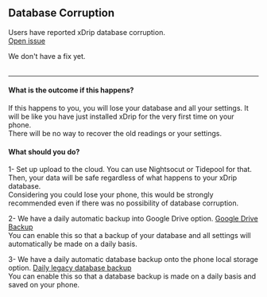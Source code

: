 ## Database Corruption  

Users have reported xDrip database corruption.  
[Open issue](https://github.com/NightscoutFoundation/xDrip/issues/1280)  

We don't have a fix yet.  
<br/>  

---  

#### **What is the outcome if this happens?**  
If this happens to you, you will lose your database and all your settings.  It will be like you have just installed xDrip for the very first time on your phone.  
There will be no way to recover the old readings or your settings.  
  
#### **What should you do?**  
1- Set up upload to the cloud.  You can use Nightsocut or Tidepool for that.  
Then, your data will be safe regardless of what happens to your xDrip database.  
Considering you could lose your phone, this would be strongly recommended even if there was no possibility of database corruption.  
  
2- We have a daily automatic backup into Google Drive option.  [Google Drive Backup](https://navid200.github.io/xDrip/docs/GoogleDriveBackup.html)  
You can enable this so that a backup of your database and all settings will automatically be made on a daily basis.  
  
3- We have a daily automatic database backup onto the phone local storage option.  [Daily legacy database backup](https://navid200.github.io/xDrip/docs/Backup/SaveDaily.html)  
You can enable this so that a database backup is made on a daily basis and saved on your phone.  
  
